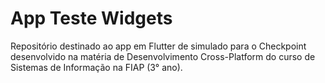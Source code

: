 # App Teste Widgets

Repositório destinado ao app em Flutter de simulado para o Checkpoint desenvolvido na matéria de Desenvolvimento Cross-Platform do curso de Sistemas de Informação na FIAP (3° ano).